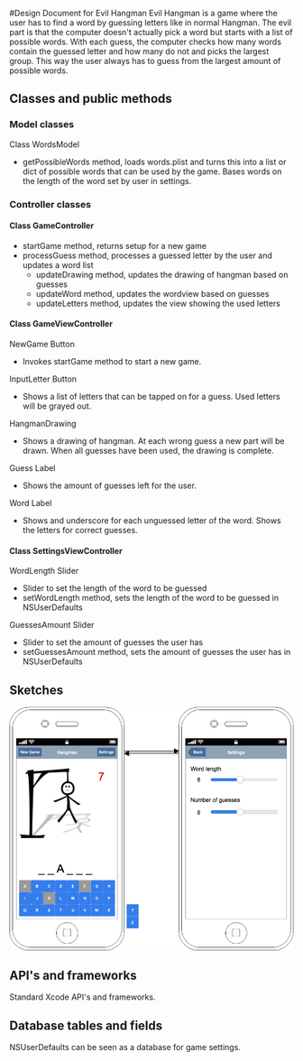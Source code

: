 #Design Document for Evil Hangman
Evil Hangman is a game where the user has to find a word by guessing letters like in normal Hangman. The evil part is that the computer doesn't actually pick a word but starts with a list of possible words. With each guess, the computer checks how many words contain the guessed letter and how many do not and picks the largest group. This way the user always has to guess from the largest amount of possible words.

## Classes and public methods
### Model classes
Class WordsModel
- getPossibleWords method, loads words.plist and turns this into a list or dict of possible words that can be used by the game. Bases words on the length of the word set by user in settings.

### Controller classes
#### Class GameController
- startGame method, returns setup for a new game
- processGuess method, processes a guessed letter by the user and updates a word list
  - updateDrawing method, updates the drawing of hangman based on guesses
  - updateWord method, updates the wordview based on guesses
  - updateLetters method, updates the view showing the used letters

#### Class GameViewController
NewGame Button
- Invokes startGame method to start a new game.

InputLetter Button
- Shows a list of letters that can be tapped on for a guess. Used letters will be grayed out.

HangmanDrawing
- Shows a drawing of hangman. At each wrong guess a new part will be drawn. When all guesses have been used, the drawing is complete.

Guess Label
- Shows the amount of guesses left for the user.

Word Label
- Shows and underscore for each unguessed letter of the word. Shows the letters for correct guesses.

#### Class SettingsViewController
WordLength Slider
- Slider to set the length of the word to be guessed
- setWordLength method, sets the length of the word to be guessed in NSUserDefaults

GuessesAmount Slider
- Slider to set the amount of guesses the user has
- setGuessesAmount method, sets the amount of guesses the user has in NSUserDefaults

## Sketches
![Sketch](https://raw.githubusercontent.com/Jesse-B/appstudio-evilhangman/master/doc/sketch.png "Sketch")

## API's and frameworks
Standard Xcode API's and frameworks.

## Database tables and fields
NSUserDefaults can be seen as a database for game settings.
